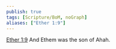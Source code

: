 ```yaml
---
publish: true
tags: [Scripture/BoM, noGraph]
aliases: ["Ether 1:9"]
---
```

[Ether 1:9](https://churchofjesuschrist.org/study/scriptures/bofm/ether/1?lang=eng&id=p9#p9) And Ethem was the son of Ahah.
